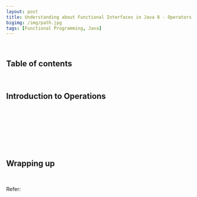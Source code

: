 ```yaml
---
layout: post
title: Understanding about Functional Interfaces in Java 8 - Operators
bigimg: /img/path.jpg
tags: [Functional Programming, Java]
---
```




<br>

## Table of contents





<br>

## Introduction to Operations





<br>

## 





<br>

## 






<br>

## Wrapping up







<br>

Refer:

[]()